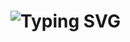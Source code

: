 <h1>
<img src="https://readme-typing-svg.herokuapp.com?font=JetBrains+Mono&weight=500&size=28&pause=1000&color=646CFF&vCenter=true&repeat=false&random=false&width=500&lines=Hi+there%F0%9F%91%8B%2C+I'm+Jason+Liang.;Welcome+to+my+GitHub." alt="Typing SVG" />
</h1>

